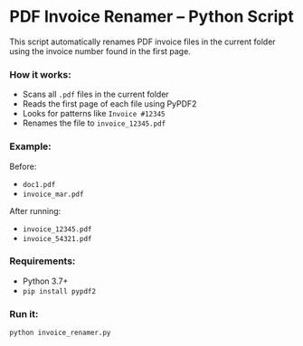 # PDF Invoice Renamer – Python Script

This script automatically renames PDF invoice files in the current folder using the invoice number found in the first page.

### How it works:
- Scans all `.pdf` files in the current folder
- Reads the first page of each file using PyPDF2
- Looks for patterns like `Invoice #12345`
- Renames the file to `invoice_12345.pdf`

### Example:
Before:
- `doc1.pdf`
- `invoice_mar.pdf`

After running:
- `invoice_12345.pdf`
- `invoice_54321.pdf`

### Requirements:
- Python 3.7+
- `pip install pypdf2`

### Run it:
```bash
python invoice_renamer.py
